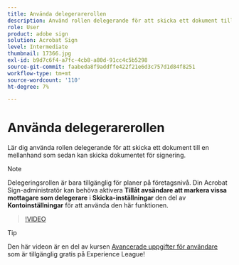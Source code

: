 ```yaml
---
title: Använda delegerarerollen
description: Använd rollen delegerande för att skicka ett dokument till en mellanhand som sedan kan vidarebefordra dokumentet för signering
role: User
product: adobe sign
solution: Acrobat Sign
level: Intermediate
thumbnail: 17366.jpg
exl-id: b9d7c6f4-a7fc-4cb8-a80d-91cc4c5b5298
source-git-commit: faabeda8f9addffe422f21e6d3c757d1d84f8251
workflow-type: tm+mt
source-wordcount: '110'
ht-degree: 7%

---
```


# Använda delegerarerollen

Lär dig använda rollen delegerande för att skicka ett dokument till en mellanhand som sedan kan skicka dokumentet för signering.

>[!NOTE]
>
>Delegeringsrollen är bara tillgänglig för planer på företagsnivå. Din Acrobat Sign-administratör kan behöva aktivera **Tillåt avsändare att markera vissa mottagare som delegerare** i **Skicka-inställningar** den del av **Kontoinställningar** för att använda den här funktionen.

>[!VIDEO](https://video.tv.adobe.com/v/343621?hidetitle=true)

>[!TIP]
>
>Den här videon är en del av kursen [Avancerade uppgifter för användare](https://experienceleague.adobe.com/?recommended=Sign-U-1-2020.3) som är tillgänglig gratis på Experience League!
